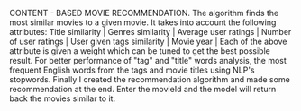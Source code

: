 CONTENT - BASED MOVIE RECOMMENDATION.  The algorithm finds the most similar movies to a given movie. It takes into account the following attributes: 
Title similarity | Genres similarity | Average user ratings | Number of user ratings | User given tags similarity | Movie year |
Each of the above attribute is given a weight which can be tuned to get the best possible result.   For better performance of "tag" and "title" words analysis, the most frequent English words from the tags and movie titles using NLP's stopwords.  Finally I created the recommendation algorithm and made some recommendation at the end. 
Enter the movieId and the model will return back the movies similar to it.
